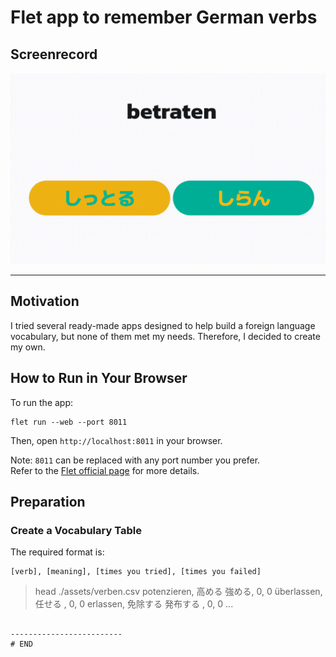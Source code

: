 # Flet app to remember German verbs

## Screenrecord

![Screenshot](./assets/Screen_Recording.gif)

-------------------------
## Motivation

I tried several ready-made apps designed to help build a foreign language vocabulary, but none of them met my needs. Therefore, I decided to create my own.



## How to Run in Your Browser
To run the app:

```
flet run --web --port 8011
```


Then, open `http://localhost:8011` in your browser.

Note: `8011` can be replaced with any port number you prefer.  
Refer to the [Flet official page](https://flet.dev/) for more details.

## Preparation

### Create a Vocabulary Table

The required format is:


```
[verb], [meaning], [times you tried], [times you failed]
```

> head ./assets/verben.csv
potenzieren, 高める 強める, 0, 0
überlassen, 任せる , 0, 0
erlassen, 免除する 発布する , 0, 0
...
```

-------------------------
# END
